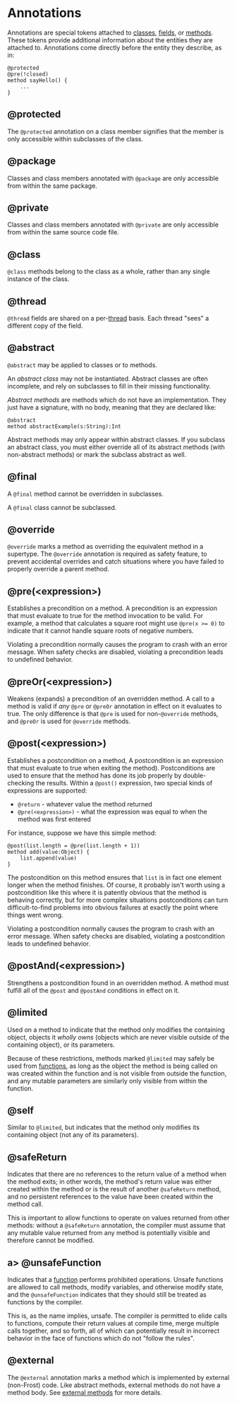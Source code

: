 Annotations
===========

Annotations are special tokens attached to [classes](classes.html), [fields](fields.html), or
[methods](methods.html). These tokens provide additional information about the entities they are
attached to. Annotations come directly before the entity they describe, as in:

    @protected
    @pre(!closed)
    method sayHello() {
        ...
    }

<a name="protected"></a>
@protected
----------

The `@protected` annotation on a class member signifies that the member is only accessible within
subclasses of the class.

<a name="package"></a>
@package
----------

Classes and class members annotated with `@package` are only accessible from within the same
package.

<a name="private"></a>
@private
--------

Classes and class members annotated with `@private` are only accessible from within the same source
code file.

<a name="class"></a>
@class
------

`@class` methods belong to the class as a whole, rather than any single instance 
of the class.

<a name="thread"></a>
@thread
-------

`@thread` fields are shared on a per-[thread](threads.html) basis. Each thread "sees" a different
copy of the field.

<a name="abstract"></a>
@abstract
---------

`@abstract` may be applied to classes or to methods.

An *abstract class* may not be instantiated. Abstract classes are often incomplete, and rely on
subclasses to fill in their missing functionality.

*Abstract methods* are methods which do not have an implementation. They just have a signature, with
no body, meaning that they are declared like:

    @abstract
    method abstractExample(s:String):Int
    
Abstract methods may only appear within abstract classes. If you subclass an abstract class, you
must either override all of its abstract methods (with non-abstract methods) or mark the subclass
abstract as well.

<a name="final"></a>
@final
-------

A `@final` method cannot be overridden in subclasses.

A `@final` class cannot be subclassed.

<a name="override"></a>
@override
---------

`@override` marks a method as overriding the equivalent method in a supertype. The `@override`
annotation is required as safety feature, to prevent accidental overrides and catch situations where
you have failed to properly override a parent method.

<a name="pre"></a>
@pre(&lt;expression>)
---------------------

Establishes a precondition on a method. A precondition is an expression that must evaluate to true
for the method invocation to be valid. For example, a method that calculates a square root might use
`@pre(x >= 0)` to indicate that it cannot handle square roots of negative numbers.

Violating a precondition normally causes the program to crash with an error message. When safety
checks are disabled, violating a precondition leads to undefined behavior.

<a name="preOr"></a>
@preOr(&lt;expression>)
-----------------------

Weakens (expands) a precondition of an overridden method. A call to a method is valid if *any* 
`@pre` or `@preOr` annotation in effect on it evaluates to true. The only difference is that `@pre`
is used for non-`@override` methods, and `@preOr` is used for `@override` methods.

<a name="post"></a>
@post(&lt;expression>)
----------------------

Establishes a postcondition on a method, A postcondition is an expression that must evaluate to true
when exiting the method). Postconditions are used to ensure that the method has done its job
properly by double-checking the results. Within a `@post()` expression, two special kinds of
expressions are supported:

* `@return` - whatever value the method returned
* `@pre(<expression>)` - what the expression was equal to when the method was first entered

For instance, suppose we have this simple method:

    @post(list.length = @pre(list.length + 1))
    method add(value:Object) {
        list.append(value)
    }

The postcondition on this method ensures that `list` is in fact one element longer when the method
finishes. Of course, it probably isn't worth using a postcondition like this where it is patently
obvious that the method is behaving correctly, but for more complex situations postconditions can
turn difficult-to-find problems into obvious failures at exactly the point where things went wrong.

Violating a postcondition normally causes the program to crash with an error message. When safety
checks are disabled, violating a postcondition leads to undefined behavior.

<a name="postAnd"></a>
@postAnd(&lt;expression>)
-------------------------

Strengthens a postcondition found in an overridden method. A method must fulfill all of the `@post`
and `@postAnd` conditions in effect on it.

<a name="limited"></a>
@limited
--------

Used on a method to indicate that the method only modifies the containing object, objects it
*wholly owns* (objects which are never visible outside of the containing object), or its parameters.

Because of these restrictions, methods marked `@limited` may safely be used from
[functions](functions.html), as long as the object the method is being called on was created within
the function and is not visible from outside the function, and any mutable parameters are similarly
only visible from within the function.

<a name="self"></a>
@self
-----

Similar to `@limited`, but indicates that the method only modifies its containing object (not any of
its parameters).

<a name="safeReturn"></a>
@safeReturn
-----------

Indicates that there are no references to the return value of a method when the method exits; in
other words, the method's return value was either created within the method or is the result of
another `@safeReturn` method, and no persistent references to the value have been created within the
method call. 

This is important to allow functions to operate on values returned from other methods: without a
`@safeReturn` annotation, the compiler must assume that any mutable value returned from any method
is potentially visible and therefore cannot be modified.

<a name="unsafeFunction"></a>a>
@unsafeFunction
---------------

Indicates that a [function](functions.html) performs prohibited operations. Unsafe functions are
allowed to call methods, modify variables, and otherwise modify state, and the `@unsafeFunction`
indicates that they should still be treated as functions by the compiler.

This is, as the name implies, unsafe. The compiler is permitted to elide calls to functions, compute
their return values at compile time, merge multiple calls together, and so forth, all of which can
potentially result in incorrect behavior in the face of functions which do not "follow the rules".

<a name="external"></a>
@external
---------

The `@external` annotation marks a method which is implemented by external (non-Frost) code. Like
abstract methods, external methods do not have a method body. See 
[external methods](externalMethods.html) for more details.
